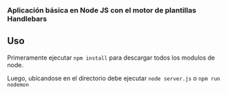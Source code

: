 ### Aplicación básica en Node JS con el motor de plantillas Handlebars

## Uso

Primeramente ejecutar ```npm install``` para descargar todos los modulos de node.

Luego, ubicandose en el directorio debe ejecutar ```node server.js``` o ```npm run nodemon```